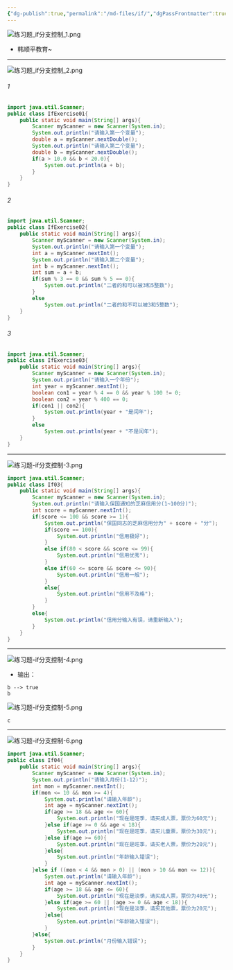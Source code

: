 ```yaml
---
{"dg-publish":true,"permalink":"/md-files/if/","dgPassFrontmatter":true}
---
```


![练习题_if分支控制_1.png](/img/user/Pictures/%E7%BB%83%E4%B9%A0%E9%A2%98_if%E5%88%86%E6%94%AF%E6%8E%A7%E5%88%B6_1.png) 
- 韩顺平教育~
---
![练习题_if分支控制_2.png](/img/user/Pictures/%E7%BB%83%E4%B9%A0%E9%A2%98_if%E5%88%86%E6%94%AF%E6%8E%A7%E5%88%B6_2.png)
###### 1
```java
import java.util.Scanner;
public class IfExercise01{
	public static void main(String[] args){
		Scanner myScanner = new Scanner(System.in);
		System.out.println("请输入第一个变量");
		double a = myScanner.nextDouble();
		System.out.println("请输入第二个变量");
		double b = myScanner.nextDouble();
		if(a > 10.0 && b < 20.0){
			System.out.println(a + b);
		}	
	}
}
```
###### 2
```java
import java.util.Scanner;
public class IfExercise02{
	public static void main(String[] args){
		Scanner myScanner = new Scanner(System.in);
		System.out.println("请输入第一个变量");
		int a = myScanner.nextInt();
		System.out.println("请输入第二个变量");
		int b = myScanner.nextInt();
		int sum = a + b;
		if(sum % 3 == 0 && sum % 5 == 0){
			System.out.println("二者的和可以被3和5整数");	
		}
		else
			System.out.println("二者的和不可以被3和5整数");	
	}
}
```
###### 3
```java
import java.util.Scanner;
public class IfExercise03{
	public static void main(String[] args){
		Scanner myScanner = new Scanner(System.in);
		System.out.println("请输入一个年份");
		int year = myScanner.nextInt();
		boolean con1 = year % 4 == 0 && year % 100 != 0;
		boolean con2 = year % 400 == 0;
		if(con1 || con2){
			System.out.println(year + "是闰年");	
		}
		else
			System.out.println(year + "不是闰年");	
	}
}
```
---
![练习题-if分支控制-3.png](/img/user/Pictures/%E7%BB%83%E4%B9%A0%E9%A2%98-if%E5%88%86%E6%94%AF%E6%8E%A7%E5%88%B6-3.png) 
```java
import java.util.Scanner;
public class If03{
	public static void main(String[] args){
		Scanner myScanner = new Scanner(System.in);
		System.out.println("请输入保国通知的芝麻信用分(1~100分)");
		int score = myScanner.nextInt();
		if(score <= 100 && score >= 1){
			System.out.println("保国同志的芝麻信用分为" + score + "分");
			if(score == 100){
				System.out.println("信用极好");
			}
			else if(80 < score && score <= 99){
				System.out.println("信用优秀");
			}
			else if(60 <= score && score <= 90){
				System.out.println("信用一般");
			} 
			else{
				System.out.println("信用不及格");
			}
		}
		else{
			System.out.println("信用分输入有误，请重新输入");
		}
	}
}
```
---
![练习题-if分支控制-4.png](/img/user/Pictures/%E7%BB%83%E4%B9%A0%E9%A2%98-if%E5%88%86%E6%94%AF%E6%8E%A7%E5%88%B6-4.png)
- 输出：
```
b --> true 
b
```
![练习题-if分支控制-5.png](/img/user/Pictures/%E7%BB%83%E4%B9%A0%E9%A2%98-if%E5%88%86%E6%94%AF%E6%8E%A7%E5%88%B6-5.png)
```
c
```
---
![练习题-if分支控制-6.png](/img/user/Pictures/%E7%BB%83%E4%B9%A0%E9%A2%98-if%E5%88%86%E6%94%AF%E6%8E%A7%E5%88%B6-6.png)
```java
import java.util.Scanner;
public class If04{
	public static void main(String[] args){
		Scanner myScanner = new Scanner(System.in);
		System.out.println("请输入月份(1-12)");
		int mon = myScanner.nextInt();
		if(mon <= 10 && mon >= 4){
			System.out.println("请输入年龄");
			int age = myScanner.nextInt();
			if(age >= 18 && age <= 60){
				System.out.println("现在是旺季，请买成人票，票价为60元");
			}else if(age >= 0 && age < 18){
				System.out.println("现在是旺季，请买儿童票，票价为30元");
			}else if(age >= 60){
				System.out.println("现在是旺季，请买老人票，票价为20元");
			}else{
				System.out.println("年龄输入错误");
			}
		}else if ((mon < 4 && mon > 0) || (mon > 10 && mon <= 12)){
			System.out.println("请输入年龄");
			int age = myScanner.nextInt();
			if(age >= 18 && age <= 60){
				System.out.println("现在是淡季，请买成人票，票价为40元");
			}else if(age >= 60 || (age >= 0 && age < 18)){
				System.out.println("现在是淡季，请买其他票，票价为20元");
			}else{
				System.out.println("年龄输入错误");
			}
		}else{
			System.out.println("月份输入错误");
		}
	}
}
```